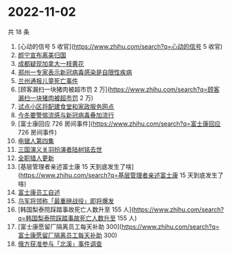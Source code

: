 # 2022-11-02

共 18 条

<!-- BEGIN -->
<!-- 最后更新时间 Wed Nov 02 2022 15:09:05 GMT+0800 (China Standard Time) -->

1. [心动的信号 5 收官](https://www.zhihu.com/search?q=心动的信号 5 收官)
1. [颜宁宣布离美归国](https://www.zhihu.com/search?q=颜宁宣布离美归国)
1. [成都疑现加拿大一枝黄花](https://www.zhihu.com/search?q=成都疑现加拿大一枝黄花)
1. [郑州一专家表示新冠病毒感染是自限性疾病](https://www.zhihu.com/search?q=郑州一专家表示新冠病毒感染是自限性疾病)
1. [兰州通报儿童死亡事件](https://www.zhihu.com/search?q=兰州通报儿童死亡事件)
1. [顾客漏扫一块猪肉被超市罚 2 万](https://www.zhihu.com/search?q=顾客漏扫一块猪肉被超市罚 2 万)
1. [试点小区将配建食堂和家政服务网点](https://www.zhihu.com/search?q=试点小区将配建食堂和家政服务网点)
1. [今冬要警惕流感与新冠病毒叠加流行](https://www.zhihu.com/search?q=今冬要警惕流感与新冠病毒叠加流行)
1. [富士康回应 726 房间事件](https://www.zhihu.com/search?q=富士康回应 726 房间事件)
1. [电锯人第四集](https://www.zhihu.com/search?q=电锯人第四集)
1. [三国演义关羽扮演者陆树铭去世](https://www.zhihu.com/search?q=三国演义关羽扮演者陆树铭去世)
1. [全职猎人更新](https://www.zhihu.com/search?q=全职猎人更新)
1. [基层管理者亲述富士康 15 天到底发生了啥](https://www.zhihu.com/search?q=基层管理者亲述富士康 15 天到底发生了啥)
1. [富士康员工自述](https://www.zhihu.com/search?q=富士康员工自述)
1. [乌军将领称「最重磅战役」即将爆发](https://www.zhihu.com/search?q=乌军将领称「最重磅战役」即将爆发)
1. [韩国梨泰院踩踏事故死亡人数升至 155 人](https://www.zhihu.com/search?q=韩国梨泰院踩踏事故死亡人数升至 155 人)
1. [富士康愿留厂隔离员工每天补助 300](https://www.zhihu.com/search?q=富士康愿留厂隔离员工每天补助 300)
1. [俄方获准参与「北溪」事件调查](https://www.zhihu.com/search?q=俄方获准参与「北溪」事件调查)

<!-- END -->
